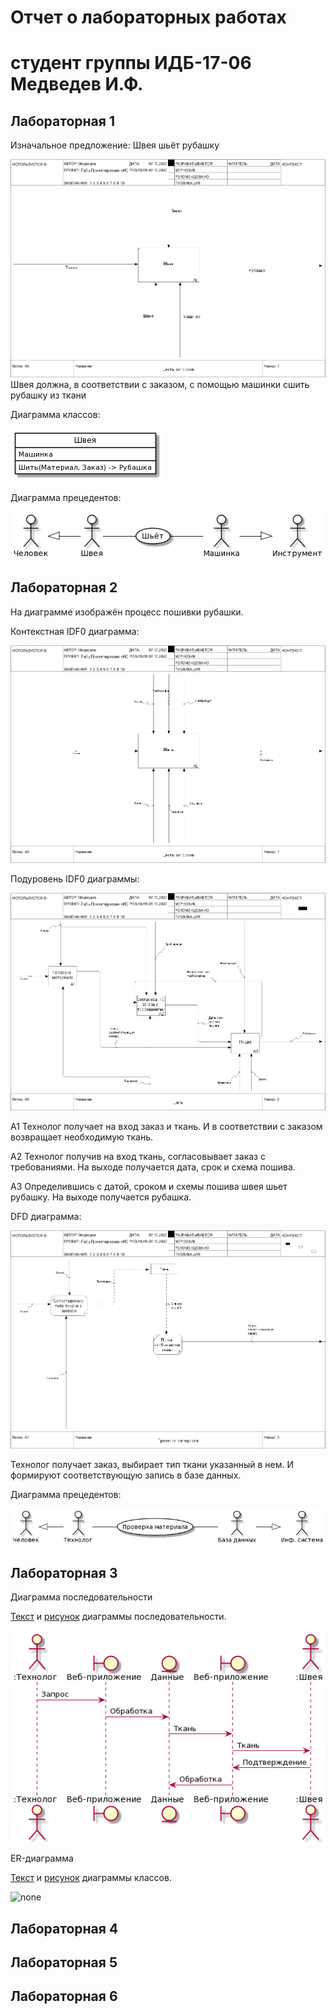 # Отчет о лабораторных работах
# студент группы ИДБ-17-06 Медведев И.Ф.

## Лабораторная 1

Изначальное предложение: Швея шьёт рубашку

![none](https://github.com/IlyaMedvedew/Medvedew.github.io/blob/main/Lab_1/IDEF0.png)
Швея должна, в соответствии с заказом, с помощью машинки сшить рубашку из ткани

Диаграмма классов:

![none](https://github.com/IlyaMedvedew/Medvedew.github.io/blob/main/Lab_1/uml1.png)

Диаграмма прецедентов:

![none](https://github.com/IlyaMedvedew/Medvedew.github.io/blob/main/Lab_1/uml2.png)

## Лабораторная 2

На диаграмме изображён процесс пошивки рубашки.

Контекстная IDF0 диаграмма:

![none](https://github.com/IlyaMedvedew/Medvedew.github.io/blob/main/Lab_2/IDEF0_A0.png)

Подуровень IDF0 диаграммы:

![none](https://github.com/IlyaMedvedew/Medvedew.github.io/blob/main/Lab_2/IDEF0_A1-A3.png)

A1 Технолог получает на вход заказ и ткань. И в соответствии с заказом возвращает необходимую ткань.

A2 Технолог получив на вход ткань, согласовывает заказ с требованиями. На выходе получается дата, срок и схема пошива.

A3 Определившись с датой, сроком и схемы пошива швея шьет рубашку. На выходе получается рубашка.


DFD диаграмма:

![none](https://github.com/IlyaMedvedew/Medvedew.github.io/blob/main/Lab_2/DFD.png)

Технолог получает заказ, выбирает тип ткани указанный в нем. И формируют соответствующую запись в базе данных.

Диаграмма прецедентов:

![none](https://github.com/IlyaMedvedew/Medvedew.github.io/blob/main/Lab_2/UML.png)

## Лабораторная 3

Диаграмма последовательности

[Текст](https://github.com/IlyaMedvedew/Medvedew.github.io/blob/main/Lab_3/diagram1) и [рисунок](https://github.com/IlyaMedvedew/Medvedew.github.io/blob/main/Lab_3/diagramm1.png) диаграммы последовательности.

![none](https://github.com/IlyaMedvedew/Medvedew.github.io/blob/main/Lab_3/diagramm1.png)


ER-диаграмма

[Текст](https://github.com/IlyaMedvedew/Medvedew.github.io/blob/main/Lab_3/diagram2) и [рисунок](https://github.com/IlyaMedvedew/Medvedew.github.io/blob/main/Lab_3/diagramm2png) диаграммы классов.

![none](https://github.com/IlyaMedvedew/Medvedew.github.io/blob/main/Lab_3/diagramm2png)

## Лабораторная 4

## Лабораторная 5

## Лабораторная 6

